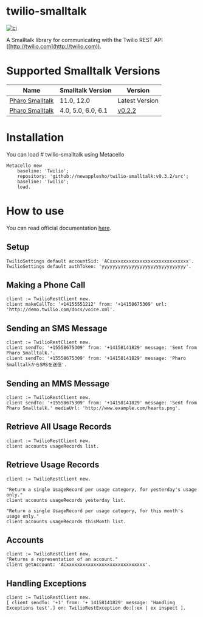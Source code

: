 # twilio-smalltalk

[![ci](https://github.com/newapplesho/twilio-smalltalk/actions/workflows/ci.yml/badge.svg)](https://github.com/newapplesho/twilio-smalltalk/actions/workflows/ci.yml)

A Smalltalk library for communicating with the Twilio REST API ([http://twilio.com](http://twilio.com)).

# Supported Smalltalk Versions

| Name                                 | Smalltalk Version  | Version                                                                       |
| ------------------------------------ | ------------------ | ----------------------------------------------------------------------------- |
| [Pharo Smalltalk](http://pharo.org/) | 11.0, 12.0         | Latest Version                                                                |
| [Pharo Smalltalk](http://pharo.org/) | 4.0, 5.0, 6.0, 6.1 | [v0.2.2](https://github.com/newapplesho/twilio-smalltalk/releases/tag/v0.2.2) |

# Installation

You can load # twilio-smalltalk using Metacello

```smalltalk
Metacello new
    baseline: 'Twilio';
    repository: 'github://newapplesho/twilio-smalltalk:v0.3.2/src';
    baseline: 'Twilio';
    load.
```

# How to use

You can read official documentation [here](https://www.twilio.com/docs/api).

## Setup

```smalltalk
TwilioSettings default accountSid: 'ACxxxxxxxxxxxxxxxxxxxxxxxxxxxxx'.
TwilioSettings default authToken: 'yyyyyyyyyyyyyyyyyyyyyyyyyyyyyyy'.
```

## Making a Phone Call

```smalltalk
client := TwilioRestClient new.
client makeCallTo: '+14155551212' from: '+14158675309' url: 'http://demo.twilio.com/docs/voice.xml'.
```

## Sending an SMS Message

```smalltalk
client := TwilioRestClient new.
client sendTo: '+15558675309' from: '+14158141829' message: 'Sent from Pharo Smalltalk.'.
client sendTo: '+15558675309' from: '+14158141829' message: 'Pharo SmalltalkからSMSを送信'.
```

## Sending an MMS Message

```smalltalk
client := TwilioRestClient new.
client sendTo: '+15558675309' from: '+14158141829' message: 'Sent from Pharo Smalltalk.' mediaUrl: 'http://www.example.com/hearts.png'.
```

## Retrieve All Usage Records

```smalltalk
client := TwilioRestClient new.
client accounts usageRecords list.
```

## Retrieve Usage Records

```smalltalk
client := TwilioRestClient new.

"Return a single UsageRecord per usage category, for yesterday's usage only."
client accounts usageRecords yesterday list.

"Return a single UsageRecord per usage category, for this month's usage only."
client accounts usageRecords thisMonth list.
```

## Accounts

```smalltalk
client := TwilioRestClient new.
"Returns a representation of an account."
client getAccount: 'ACxxxxxxxxxxxxxxxxxxxxxxxxxxxxx'.
```

## Handling Exceptions

```smalltalk
client := TwilioRestClient new.
[ client sendTo: '+1' from: '+ 14158141829' message: 'Handling Exceptions test'.] on: TwilioRestException do:[:ex | ex inspect ].
```
